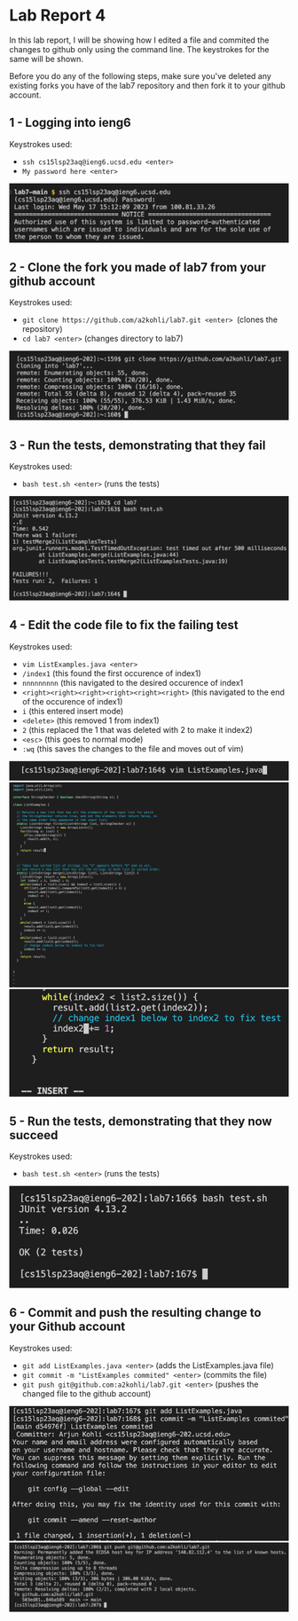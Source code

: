 # Lab Report 4

In this lab report, I will be showing how I edited a file and commited the changes 
to github only using the command line. The keystrokes for the same will be shown.

Before you do any of the following steps, make sure you've deleted any existing forks you
have of the lab7 repository and then fork it to your github account.

## 1 - Logging into ieng6
Keystrokes used: 
* ```ssh cs15lsp23aq@ieng6.ucsd.edu <enter> ```
* ```My password here <enter>```
  
![image](x_ssh.png)
  
## 2 - Clone the fork you made of lab7 from your github account
Keystrokes used: 
* ```git clone https://github.com/a2kohli/lab7.git <enter> ```(clones the repository)
* ```cd lab7 <enter>``` (changes directory to lab7)

![image](x_clone.png)  
  
## 3 - Run the tests, demonstrating that they fail
Keystrokes used: 
* ```bash test.sh <enter>``` (runs the tests)
  
![image](x_bashincorrect.png)  
  
## 4 - Edit the code file to fix the failing test
Keystrokes used: 
* ```vim ListExamples.java <enter>```
* ```/index1``` (this found the first occurence of index1)
* ```nnnnnnnnn``` (this navigated to the desired occurence of index1
* ```<right><right><right><right><right><right>``` (this navigated to the end of the occurence of index1)
* ```i``` (this entered insert mode)
* ```<delete>``` (this removed 1 from index1)
* ```2``` (this replaced the 1 that was deleted with 2 to make it index2)
* ```<esc>``` (this goes to normal mode)
* ```:wq``` (this saves the changes to the file and moves out of vim)
         
![image](x_runningvim.png)
![image](x_vim.png)  
![image](x_change.png)
  
## 5 - Run the tests, demonstrating that they now succeed
Keystrokes used: 
* ```bash test.sh <enter>``` (runs the tests)
  
![image](x_correct.png)
                     
## 6 - Commit and push the resulting change to your Github account
Keystrokes used: 
* ```git add ListExamples.java <enter>``` (adds the ListExamples.java file)
* ```git commit -m "ListExamples commited" <enter>``` (commits the file)
* ```git push git@github.com:a2kohli/lab7.git <enter>``` (pushes the changed file to the github account)
  
![image](x_commit.png)
![image](x_push.png)
                   
